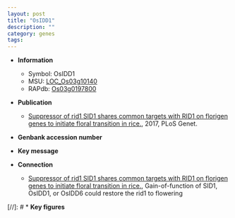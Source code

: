 ```yaml
---
layout: post
title: "OsIDD1"
description: ""
category: genes
tags: 
---
```


* **Information**  
    + Symbol: OsIDD1  
    + MSU: [LOC_Os03g10140](http://rice.plantbiology.msu.edu/cgi-bin/ORF_infopage.cgi?orf=LOC_Os03g10140)  
    + RAPdb: [Os03g0197800](http://rapdb.dna.affrc.go.jp/viewer/gbrowse_details/irgsp1?name=Os03g0197800)  

* **Publication**  
    + [Suppressor of rid1 SID1 shares common targets with RID1 on florigen genes to initiate floral transition in rice.](http://www.ncbi.nlm.nih.gov/pubmed?term=Suppressor+of+rid1+SID1+shares+common+targets+with+RID1+on+florigen+genes+to+initiate+floral+transition+in+rice.%5BTitle%5D), 2017, PLoS Genet.

* **Genbank accession number**  

* **Key message**  

* **Connection**  
    + [Suppressor of rid1 SID1 shares common targets with RID1 on florigen genes to initiate floral transition in rice.](http://www.ncbi.nlm.nih.gov/pubmed?term=Suppressor+of+rid1+SID1+shares+common+targets+with+RID1+on+florigen+genes+to+initiate+floral+transition+in+rice.%5BTitle%5D), Gain-of-function of SID1, OsIDD1, or OsIDD6 could restore the rid1 to flowering

[//]: # * **Key figures**  


